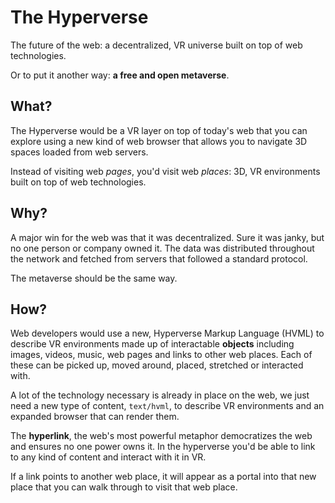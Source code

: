 # The Hyperverse
The future of the web: a decentralized, VR universe built on top of web technologies. 

Or to put it another way: **a free and open metaverse**.

## What?
The Hyperverse would be a VR layer on top of today's web that you can explore using a new kind of web browser that allows you to navigate 3D spaces loaded from web servers.

Instead of visiting web *pages*, you'd visit web *places*: 3D, VR environments built on top of web technologies.

## Why?
A major win for the web was that it was decentralized. Sure it was janky, but no one person or company owned it. The data was distributed throughout the network and fetched from servers that followed a standard protocol.

The metaverse should be the same way.

## How?
Web developers would use a new, Hyperverse Markup Language (HVML) to describe VR environments made up of interactable **objects** including images, videos, music, web pages and links to other web places. Each of these can be picked up,  moved around, placed, stretched or interacted with.

A lot of the technology necessary is already in place on the web, we just need a new type of content, `text/hvml`, to describe VR environments and an expanded browser that can render them.

The **hyperlink**, the web's most powerful metaphor democratizes the web and ensures no one power owns it. In the hyperverse you'd be able to link to any kind of content and interact with it in VR.

If a link points to another web place, it will appear as a portal into that new place that you can walk through to visit that web place.

